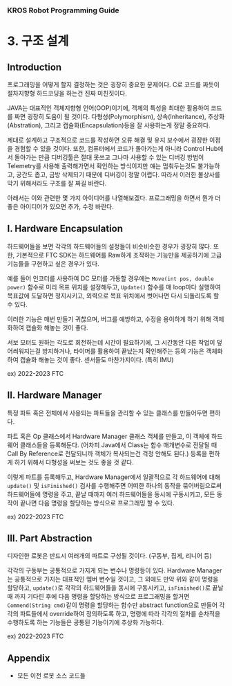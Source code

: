 ### KROS Robot Programming Guide
# 3. 구조 설계

## Introduction

프로그래밍을 어떻게 할지 결정하는 것은 굉장히 중요한 문제이다. C로 코드를 짜듯이 절차지향형 하드코딩을 하는건 진짜 미친짓이다.

JAVA는 대표적인 객체지향형 언어(OOP)이기에, 객체의 특성을 최대한 활용하여 코드를 짜면 굉장히 도움이 될 것이다.
다형성(Polymorphism), 상속(Inheritance), 추상화(Abstration), 그리고 캡슐화(Encapsulation)등을 잘 사용하는게 정말 중요하다.

제대로 설계하고 구조적으로 코드를 작성하면 오류 해결 및 유지 보수에서 굉장한 이점을 경험할 수 있을 것이다. 
또한, 컴퓨터에서 코드가 돌아가는게 아니라 Control Hub에서 돌아가는 만큼 디버깅툴은 절대 못쓰고 그나마 사용할 수 있는 디버깅 방법이 Telemetry를 사용해 출력해가면서 확인하는 방식이지만
얘는 멈춰두는것도 불가능하고, 공간도 좁고, 금방 삭제되기 때문에 디버깅이 정말 어렵다. 따라서 이러한 불상사를 막기 위해서라도 구조를 잘 짜길 바란다.

아래서는 이와 관련한 몇 가지 아이디어를 나열해보겠다. 프로그래밍을 하면서 뭔가 더 좋은 아이디어가 있으면 추가, 수정 바란다.

## I. Hardware Encapsulation

하드웨어들을 보면 각각의 하드웨어들의 설정들이 비슷비슷한 경우가 굉장히 많다. 또한, 기본적으로 FTC SDK는 하드웨어를 Raw하게 조작하는 기능만을 제공하기에 고급 기능들을 구현하고 싶은 경우가 있다.

예를 들어 인코더를 사용하여 DC 모터를 가동할 경우에는 `Move(int pos, double power)` 함수로 미리 목표 위치를 설정해두고, 
`Update()` 함수를 매 loop마다 실행하여 목표값에 도달하면 정지시키고, 외력으로 목표 위치에서 벗어나면 다시 되돌리도록 할 수 있다.

이러한 기능은 매번 만들기 귀찮으며, 버그를 예방하고, 수정을 용이하게 하기 위해 객체화하여 캡슐화 해놓는 것이 좋다.

서보 모터도 원하는 각도로 회전하는데 시간이 필요하기에, 그 시간동안 다른 작업이 덮어씌워지는걸 방지하거나, 타이머를 활용하여 끝났는지 확인해주는 등의 기능은 객체화하여 캡슐화 해놓는 것이 좋다.
센서들도 마찬가지이다. (특히 IMU)

ex) 2022-2023 FTC

## II. Hardware Manager

특정 파트 혹은 전체에서 사용되는 파트들을 관리할 수 있는 클래스를 만들어두면 편하다.

파트 혹은 Op 클래스에서 Hardware Manager 클래스 객체를 만들고, 이 객체에 하드웨어 클래스들을 등록해둔다. (어차피 Java에서 Class는 함수 매개변수로 전달될 때 Call By Reference로 전달되니까 객체가 복사되는건 걱정 안해도 된다.)
등록을 편하게 하기 위해서 다형성을 써보는 것도 좋을 것 같다.

이렇게 파트를 등록해두고, Hardware Manager에서 일괄적으로 각 하드웨어에 대해 `update()` 및 `isFinished()` 검사를 수행해주면 어떠한 하나의 동작을 묶어버림으로써 
하드웨어들에 명령을 주고, 끝날 때까지 여러 하드웨어들을 동시에 구동시키고, 모든 동작이 끝나면 다음 명령을 할당하는 방식으로 프로그래밍 할 수 있다.

ex) 2022-2023 FTC

## III. Part Abstraction

디자인한 로봇은 반드시 여러개의 파트로 구성될 것이다. (구동부, 집게, 리니어 등)

각각의 구동부는 공통적으로 가지게 되는 변수나 명령등이 있다. Hardware Manager는 공통적으로 가지는 대표적인 멤버 변수일 것이고,
그 외에도 만약 위와 같이 명령을 할당하고, `update()`로 각각의 하드웨어들을 동시에 구동시키고, `isFinished()`로 끝날 때 까지 기다린 후에 다음 명령을 할당하는 방식으로 프로그래밍을 할거면
`Commend(String cmd)`같이 명령을 할당하는 함수만 abstract function으로 만들어 각각의 파트들에서 override하여 정의하도록 하고,
명령에 따라 각각의 절차를 순차적을 수행하도록 하는 기능들은 공통된 기능이기에 추상화 가능하다.

ex) 2022-2023 FTC

## Appendix
* 모든 이전 로봇 소스 코드들

